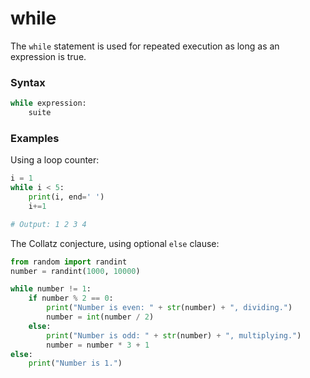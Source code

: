 # while

The `while` statement is used for repeated execution as long as an expression is true.

### Syntax

```python
while expression:
    suite
```

### Examples

Using a loop counter:

```python
i = 1
while i < 5:
    print(i, end=' ')
    i+=1

# Output: 1 2 3 4
```

The Collatz conjecture, using optional `else` clause:

```python
from random import randint
number = randint(1000, 10000)

while number != 1:
    if number % 2 == 0:
        print("Number is even: " + str(number) + ", dividing.")
        number = int(number / 2)
    else:
        print("Number is odd: " + str(number) + ", multiplying.")
        number = number * 3 + 1
else:
    print("Number is 1.")
```